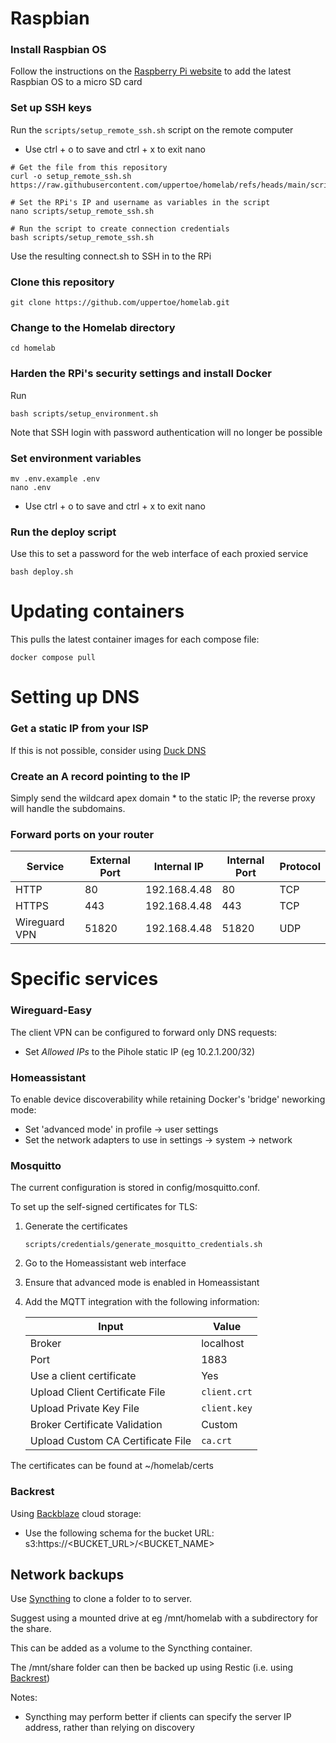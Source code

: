 # Raspbian
### Install Raspbian OS
Follow the instructions on the [Raspberry Pi website](https://www.raspberrypi.com/documentation/computers/getting-started.html#raspberry-pi-imager) to add the latest Raspbian OS to a micro SD card

### Set up SSH keys
Run the `scripts/setup_remote_ssh.sh` script on the remote computer
- Use ctrl + o to save and ctrl + x to exit nano

```
# Get the file from this repository
curl -o setup_remote_ssh.sh https://raw.githubusercontent.com/uppertoe/homelab/refs/heads/main/scripts/setup_remote_ssh.sh

# Set the RPi's IP and username as variables in the script
nano scripts/setup_remote_ssh.sh

# Run the script to create connection credentials
bash scripts/setup_remote_ssh.sh
```

Use the resulting connect.sh to SSH in to the RPi

### Clone this repository
```
git clone https://github.com/uppertoe/homelab.git
```

### Change to the Homelab directory
```
cd homelab
```

### Harden the RPi's security settings and install Docker
Run 
```
bash scripts/setup_environment.sh
```

Note that SSH login with password authentication will no longer be possible

### Set environment variables
```
mv .env.example .env
nano .env
```
- Use ctrl + o to save and ctrl + x to exit nano

### Run the deploy script
Use this to set a password for the web interface of each proxied service

```
bash deploy.sh
```

# Updating containers
This pulls the latest container images for each compose file:

```
docker compose pull
```

# Setting up DNS
### Get a static IP from your ISP
If this is not possible, consider using [Duck DNS](https://www.duckdns.org/)

### Create an A record pointing to the IP
Simply send the wildcard apex domain * to the static IP; the reverse proxy will handle the subdomains.

### Forward ports on your router
| Service | External Port | Internal IP | Internal Port | Protocol |
|---------|---------------|-------------|---------------|----------|
| HTTP | 80 | 192.168.4.48 | 80 | TCP |
| HTTPS | 443 | 192.168.4.48 | 443 | TCP |
| Wireguard VPN | 51820 | 192.168.4.48 | 51820 | UDP |

# Specific services

### Wireguard-Easy
The client VPN can be configured to forward only DNS requests:
- Set *Allowed IPs* to the Pihole static IP (eg 10.2.1.200/32)

### Homeassistant
To enable device discoverability while retaining Docker's 'bridge' neworking mode:
- Set 'advanced mode' in profile -> user settings
- Set the network adapters to use in settings -> system -> network

### Mosquitto
The current configuration is stored in config/mosquitto.conf.

To set up the self-signed certificates for TLS:
1. Generate the certificates
    ```
    scripts/credentials/generate_mosquitto_credentials.sh
    ```
2. Go to the Homeassistant web interface
3. Ensure that advanced mode is enabled in Homeassistant
4. Add the MQTT integration with the following information:

    | **Input**                          | **Value**    |
    |------------------------------------|--------------|
    | Broker                             | localhost    |
    | Port                               | 1883         |
    | Use a client certificate           | Yes          |
    | Upload Client Certificate File     | `client.crt` |
    | Upload Private Key File            | `client.key` |
    | Broker Certificate Validation      | Custom       |
    | Upload Custom CA Certificate File  | `ca.crt`     |

The certificates can be found at ~/homelab/certs

### Backrest

Using [Backblaze](https://www.backblaze.com) cloud storage:
- Use the following schema for the bucket URL: s3:https://<BUCKET_URL>/<BUCKET_NAME>

## Network backups
Use [Syncthing](https://syncthing.net/) to clone a folder to to server.

Suggest using a mounted drive at eg /mnt/homelab with a subdirectory for the share.

This can be added as a volume to the Syncthing container.

The /mnt/share folder can then be backed up using Restic (i.e. using [Backrest](https://github.com/garethgeorge/backrest))

Notes:
- Syncthing may perform better if clients can specify the server IP address, rather than relying on discovery